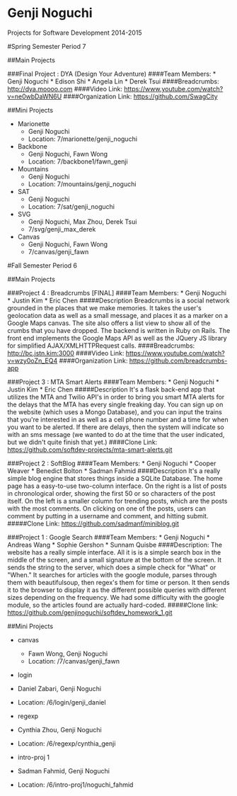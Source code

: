 Genji Noguchi
=============

Projects for Software Development 2014-2015







#Spring Semester
Period 7

##Main Projects


###Final Project : DYA (Design Your Adventure)
####Team Members:
	* Genji Noguchi
	* Edison Shi
	* Angela Lin
	* Derek Tsui
####Breadcrumbs: http://dya.moooo.com
####Video Link: https://www.youtube.com/watch?v=ne0wbDaWN6U
####Organization Link: https://github.com/SwagCity


##Mini Projects
* Marionette
	* Genji Noguchi
	* Location: 7/marionette/genji_noguchi
* Backbone
	* Genji Noguchi, Fawn Wong
	* Location: 7/backbone1/fawn_genji
* Mountains
	* Genji Noguchi
	* Location: 7/mountains/genji_noguchi
* SAT
	* Genji Noguchi
	* Location: 7/sat/genji_noguchi
* SVG
	* Genji Noguchi, Max Zhou, Derek Tsui
	* 7/svg/genji_max_derek
* Canvas
	* Genji Noguchi, Fawn Wong
	* 7/canvas/genji_fawn










#Fall Semester
Period 6

##Main Projects


###Project 4 : Breadcrumbs [FINAL]
####Team Members:
	* Genji Noguchi
	* Justin Kim
	* Eric Chen
#####Description
Breadcrumbs is a social network grounded in the places that we make memories. It takes the user's geolocation data as well as a small message, and places it as a marker on a Google Maps canvas. The site also offers a list view to show all of the crumbs that you have dropped.
The backend is written in Ruby on Rails. The front end implements the Google Maps API as well as the JQuery JS library for simplified AJAX/XMLHTTPRequest calls.
####Breadcrumbs: http://bc.jstn.kim:3000
####Video Link: https://www.youtube.com/watch?v=wzy0oZn_EQ4
####Organization Link: https://github.com/breadcrumbs-app



###Project 3 : MTA Smart Alerts
####Team Members:
	* Genji Noguchi
	* Justin Kim
	* Eric Chen
#####Description
It's a flask back-end app that utilizes the MTA and Twilio API's in order to bring you smart MTA alerts for the delays that the MTA has every single freaking day. You can sign up on the website (which uses a Mongo Database), and you can input the trains that you're interested in as well as a cell phone number and a time for when you want to be alerted. If there are delays, then the system will indicate so with an sms message (we wanted to do at the time that the user indicated, but we didn't quite finish that yet.)
####Clone Link: https://github.com/softdev-projects/mta-smart-alerts.git



###Project 2 : SoftBlog
####Team Members:
	* Genji Noguchi
	* Cooper Weaver
	* Benedict Bolton
	* Sadman Fahmid
####Description
It's a really simple blog engine that stores things inside a SQLite Database. The home page has a easy-to-use two-column interface. On the right is a list of posts in chronological order, showing the first 50 or so characters of the post itself. On the left is a smaller column for trending posts, which are the posts with the most comments.
On clicking on one of the posts, users can comment by putting in a username and comment, and hitting submit.
#####Clone Link: https://github.com/sadmanf/miniblog.git




###Project 1 : Google Search
####Team Members:
	* Genji Noguchi
	* Andreas Wang
	* Sophie Gershon
	* Sunnam Quisbe
####Description:
The website has a really simple interface. All it is is a simple search box in the middle of the screen, and a small signature at the bottom of the screen.
It sends the string to the server, which does a simple check for "What" or "When." It searches for articles with the google module, parses through them with beautifulsoup, then regex's them for time or person. It then sends it to the browser to display it as the different possible queries with different sizes depending on the frequency.
We had some difficulty with the google module, so the articles found are actually hard-coded.
#####Clone link: https://github.com/genjinoguchi/softdev_homework_1.git







##Mini Projects
* canvas
  * Fawn Wong, Genji Noguchi
  * Location: /7/canvas/genji_fawn

 * login
  * Daniel Zabari, Genji Noguchi
  * Location: /6/login/genji_daniel

 * regexp
  * Cynthia Zhou, Genji Noguchi
  * Location: /6/regexp/cynthia_genji

 * intro-proj 1
  * Sadman Fahmid, Genji Noguchi
  * Location: /6/intro-proj1/noguchi_fahmid 
